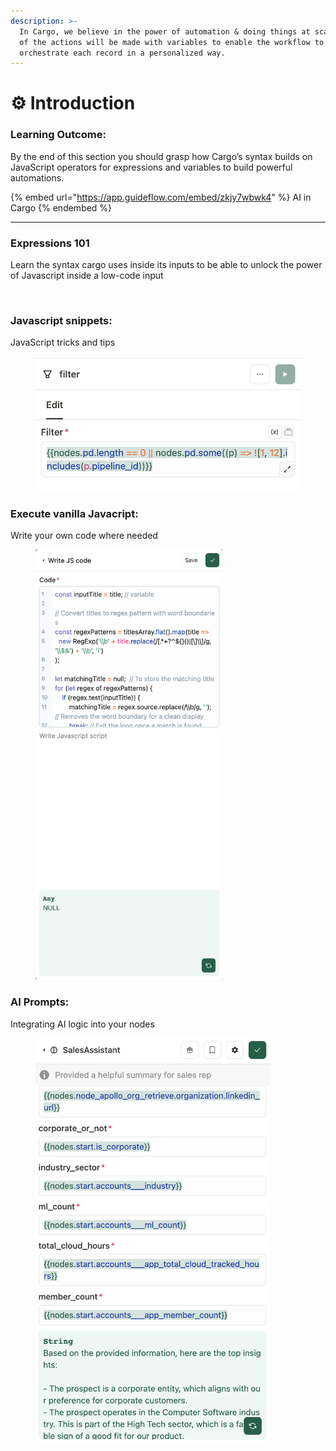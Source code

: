 ```yaml
---
description: >-
  In Cargo, we believe in the power of automation & doing things at scale. Most
  of the actions will be made with variables to enable the workflow to
  orchestrate each record in a personalized way.
---
```


# ⚙ Introduction

### **Learning Outcome:**&#x20;

By the end of this section you should grasp how Cargo’s syntax builds on JavaScript operators for expressions and variables to build powerful automations.

{% embed url="https://app.guideflow.com/embed/zkjy7wbwk4" %}
AI in Cargo
{% endembed %}

***

### **Expressions 101**

Learn the syntax cargo uses inside its inputs to be able to unlock the power of Javascript inside a low-code input&#x20;

<figure><img src="../.gitbook/assets/Capture d’écran 2023-05-08 à 15.44.21.png" alt=""><figcaption></figcaption></figure>



### **Javascript snippets:**&#x20;

JavaScript tricks and tips

<figure><img src="../.gitbook/assets/Screenshot 2023-10-16 at 12.32.16.png" alt=""><figcaption></figcaption></figure>

### **Execute vanilla Javacript:**&#x20;

Write your own code where needed

<figure><img src="../.gitbook/assets/Screenshot 2023-10-16 at 10.16.35.png" alt="" width="299"><figcaption></figcaption></figure>

### **AI Prompts:**&#x20;

Integrating AI logic into your nodes

&#x20;

<figure><img src="../.gitbook/assets/Screenshot 2023-10-16 at 12.48.38.png" alt="" width="375"><figcaption></figcaption></figure>

